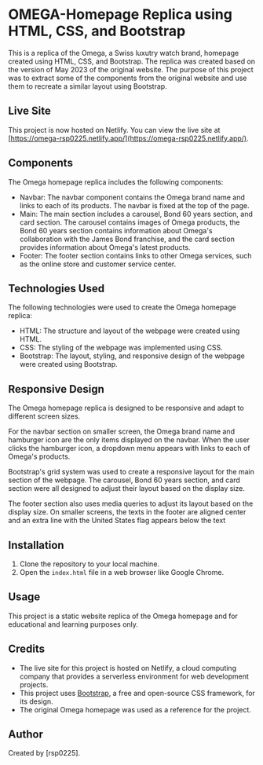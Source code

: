 # OMEGA-Homepage Replica using HTML, CSS, and Bootstrap

This is a replica of the Omega, a Swiss luxutry watch brand, homepage created using HTML, CSS, and Bootstrap. The replica was created based on the version of May 2023 of the original website. The purpose of this project was to extract some of the components from the original website and use them to recreate a similar layout using Bootstrap.

## Live Site

This project is now hosted on Netlify. You can view the live site at [https://omega-rsp0225.netlify.app/](https://omega-rsp0225.netlify.app/).

## Components
The Omega homepage replica includes the following components:

- Navbar: The navbar component contains the Omega brand name and links to each of its products. The navbar is fixed at the top of the page.
- Main: The main section includes a carousel, Bond 60 years section, and card section. The carousel contains images of Omega products, the Bond 60 years section contains information about Omega's collaboration with the James Bond franchise, and the card section provides information about Omega's latest products.
- Footer: The footer section contains links to other Omega services, such as the online store and customer service center.

## Technologies Used
The following technologies were used to create the Omega homepage replica:

- HTML: The structure and layout of the webpage were created using HTML.
- CSS: The styling of the webpage was implemented using CSS.
- Bootstrap: The layout, styling, and responsive design of the webpage were created using Bootstrap.

## Responsive Design
The Omega homepage replica is designed to be responsive and adapt to different screen sizes. 

For the navbar section on smaller screen, the Omega brand name and hamburger icon are the only items displayed on the navbar. When the user clicks the hamburger icon, a dropdown menu appears with links to each of Omega's products.

Bootstrap's grid system was used to create a responsive layout for the main section of the webpage. The carousel, Bond 60 years section, and card section were all designed to adjust their layout based on the display size.

The footer section also uses media queries to adjust its layout based on the display size. On smaller screens, the texts in the footer are aligned center and an extra line with the United States flag appears below the text

## Installation

1. Clone the repository to your local machine.
2. Open the `index.html` file in a web browser like Google Chrome.

## Usage

This project is a static website replica of the Omega homepage and for educational and learning purposes only. 

## Credits

- The live site for this project is hosted on Netlify, a cloud computing company that provides a serverless environment for web development projects.
- This project uses [Bootstrap](https://getbootstrap.com/), a free and open-source CSS framework, for its design.
- The original Omega homepage was used as a reference for the project.

## Author

Created by [rsp0225].

